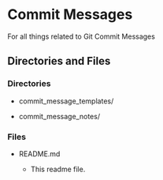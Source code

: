 # Commit Messages

For all things related to Git Commit Messages

## Directories and Files

### Directories

- commit_message_templates/

- commit_message_notes/

### Files

- README.md

  - This readme file.
